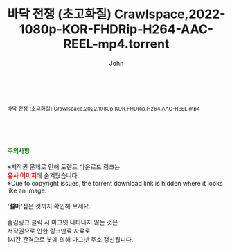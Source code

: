 ﻿---
layout: post
title:  "바닥 전쟁 (초고화질) Crawlspace,2022-1080p-KOR-FHDRip-H264-AAC-REEL-mp4.torrent"
author: John
categories: [ 영화 ]
tags: [  ]
image:  
description: "바닥 전쟁 (초고화질) Crawlspace,2022-1080p-KOR-FHDRip-H264-AAC-REEL-mp4 torrent 정보 공유"
toc: true
toc_sticky: true
---

<br>
<div class="view-img">
<a class="view_image" href="http://torrentmobile61.com/bbs/view_image.php?fn=%2Fdata%2Ffile%2Fmovie%2F2345985351_3kfFEtoO_19c07b70fd591e0083f60c1b57d023e9aa578e44.jpg" target="_blank"><img alt="" class="img-tag" content="http://torrentmobile61.com/data/file/movie/2345985351_3kfFEtoO_19c07b70fd591e0083f60c1b57d023e9aa578e44.jpg" itemprop="image" src="http://torrentmobile61.com/data/file/movie/2345985351_3kfFEtoO_19c07b70fd591e0083f60c1b57d023e9aa578e44.jpg"/></a><a class="view_image" href="http://torrentmobile61.com/bbs/view_image.php?fn=%2Fdata%2Ffile%2Fmovie%2F2345985351_VUfR0WvN_8d05322476339cbc6d2bdc196cb9e6e1e299a8ba.jpg" target="_blank"><img alt="" class="img-tag" content="http://torrentmobile61.com/data/file/movie/2345985351_VUfR0WvN_8d05322476339cbc6d2bdc196cb9e6e1e299a8ba.jpg" itemprop="image" src="http://torrentmobile61.com/data/file/movie/2345985351_VUfR0WvN_8d05322476339cbc6d2bdc196cb9e6e1e299a8ba.jpg"/></a></div><div class="view-content" itemprop="description">
<p><span style="font-size:12px;">바닥 전쟁 (초고화질) Crawlspace,2022.1080p.KOR.FHDRip.H264.AAC-REEL.mp4</span> </p> </div>
    
<br><br><br>
<p data-ke-size="size16"><b><span style="color: green;">주의사항</span></b><br /><br />※저작권 문제로 인해 토렌트 다운로드 링크는<br /><b><span style="color: red;">유사 이미지</span></b>에 숨겨뒀습니다.<br />※Due to copyright issues, the torrent download link is hidden where it looks like an image.<br /><br /><b>'설마'</b>싶은 것까지 확인해 보세요.<br /><br />숨김링크 클릭 시 마그넷 나타나지 않는 것은<br />저작권으로 인한 링크만료 자료로<br />1시간 간격으로 봇에 의해 마그넷 주소 갱신됩니다.</p>
